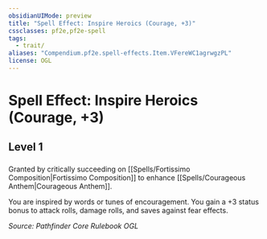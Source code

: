 ```yaml
---
obsidianUIMode: preview
title: "Spell Effect: Inspire Heroics (Courage, +3)"
cssclasses: pf2e,pf2e-spell
tags:
  - trait/
aliases: "Compendium.pf2e.spell-effects.Item.VFereWC1agrwgzPL"
license: OGL
---
```

# Spell Effect: Inspire Heroics (Courage, +3)
## Level 1
### 






Granted by critically succeeding on [[Spells/Fortissimo Composition|Fortissimo Composition]] to enhance [[Spells/Courageous Anthem|Courageous Anthem]].

You are inspired by words or tunes of encouragement. You gain a +3 status bonus to attack rolls, damage rolls, and saves against fear effects.

*Source: Pathfinder Core Rulebook*
*OGL*